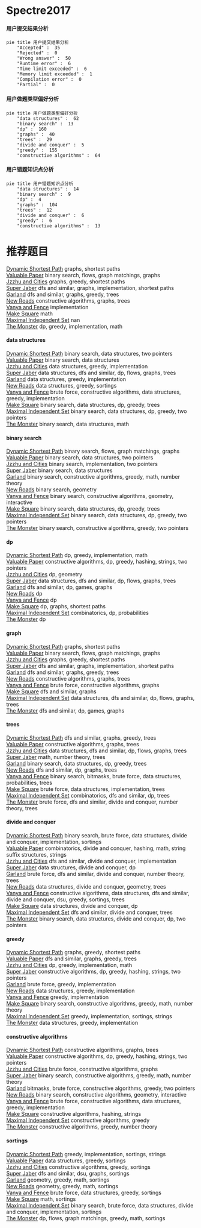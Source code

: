 # Spectre2017
<!-- tabs:start -->
#### **用户提交结果分析**

```mermaid
pie title 用户提交结果分析
    "Accepted" :  35
    "Rejected" :  0
    "Wrong answer" :  50
    "Runtime error" :  6
    "Time limit exceeded" :  6
    "Memory limit exceeded" :  1
    "Compilation error" :  0
    "Partial" :  0
```
#### **用户做题类型偏好分析**

```mermaid
pie title 用户做题类型偏好分析
    "data structures" :  62
    "binary search" :  13
    "dp" :  160
    "graphs" :  40
    "trees" :  29
    "divide and conquer" :  5
    "greedy" :  155
    "constructive algorithms" :  64
```
#### **用户错题知识点分析**

```mermaid
pie title 用户错题知识点分析
    "data structures" :  14
    "binary search" :  9
    "dp" :  4
    "graphs" :  104
    "trees" :  12
    "divide and conquer" :  6
    "greedy" :  6
    "constructive algorithms" :  13
```
<!-- tabs:end -->
# 推荐题目
[Dynamic Shortest Path](http://codeforces.com/problemset/problem/843/D)		graphs,
                        shortest paths		  
[Valuable Paper](https://codeforces.com/contest/1424/problem/B)		binary search,
                        flows,
                        graph matchings,
                        graphs		  
[Jzzhu and Cities](http://codeforces.com/problemset/problem/449/B)		graphs,
                        greedy,
                        shortest paths		  
[Super Jaber](http://codeforces.com/problemset/problem/1301/F)		dfs and similar,
                        graphs,
                        implementation,
                        shortest paths		  
[Garland](http://codeforces.com/problemset/problem/767/C)		dfs and similar,
                        graphs,
                        greedy,
                        trees		  
[New Roads](http://codeforces.com/problemset/problem/746/G)		constructive algorithms,
                        graphs,
                        trees		  
[Vanya and Fence](http://codeforces.com/problemset/problem/677/A)		implementation		  
[Make Square](http://codeforces.com/problemset/problem/1028/H)		math		  
[Maximal Independent Set](https://codeforces.com/contest/1376/problem/B4)		nan		  
[The Monster](https://codeforces.com/contest/918/problem/C)		dp,
                        greedy,
                        implementation,
                        math		  
<!-- tabs:start -->
#### **data structures**
[Dynamic Shortest Path](http://codeforces.com/problemset/problem/514/D)		binary search,
                        data structures,
                        two pointers		  
[Valuable Paper](http://codeforces.com/problemset/problem/1220/F)		binary search,
                        data structures		  
[Jzzhu and Cities](http://codeforces.com/problemset/problem/1239/C)		data structures,
                        greedy,
                        implementation		  
[Super Jaber](http://codeforces.com/problemset/problem/1263/F)		data structures,
                        dfs and similar,
                        dp,
                        flows,
                        graphs,
                        trees		  
[Garland](https://codeforces.com/contest/1434/problem/B)		data structures,
                        greedy,
                        implementation		  
[New Roads](https://codeforces.com/contest/1314/problem/A)		data structures,
                        greedy,
                        sortings		  
[Vanya and Fence](http://codeforces.com/problemset/problem/1343/F)		brute force,
                        constructive algorithms,
                        data structures,
                        greedy,
                        implementation		  
[Make Square](http://codeforces.com/problemset/problem/1059/E)		binary search,
                        data structures,
                        dp,
                        greedy,
                        trees		  
[Maximal Independent Set](http://codeforces.com/problemset/problem/1492/C)		binary search,
                        data structures,
                        dp,
                        greedy,
                        two pointers		  
[The Monster](http://codeforces.com/problemset/problem/1490/G)		binary search,
                        data structures,
                        math		  
#### **binary search**
[Dynamic Shortest Path](https://codeforces.com/contest/1424/problem/B)		binary search,
                        flows,
                        graph matchings,
                        graphs		  
[Valuable Paper](http://codeforces.com/problemset/problem/514/D)		binary search,
                        data structures,
                        two pointers		  
[Jzzhu and Cities](http://codeforces.com/problemset/problem/888/C)		binary search,
                        implementation,
                        two pointers		  
[Super Jaber](http://codeforces.com/problemset/problem/1220/F)		binary search,
                        data structures		  
[Garland](http://codeforces.com/problemset/problem/1081/E)		binary search,
                        constructive algorithms,
                        greedy,
                        math,
                        number theory		  
[New Roads](http://codeforces.com/problemset/problem/1016/E)		binary search,
                        geometry		  
[Vanya and Fence](https://codeforces.com/contest/1064/problem/E)		binary search,
                        constructive algorithms,
                        geometry,
                        interactive		  
[Make Square](http://codeforces.com/problemset/problem/1059/E)		binary search,
                        data structures,
                        dp,
                        greedy,
                        trees		  
[Maximal Independent Set](http://codeforces.com/problemset/problem/1492/C)		binary search,
                        data structures,
                        dp,
                        greedy,
                        two pointers		  
[The Monster](http://codeforces.com/problemset/problem/1463/D)		binary search,
                        constructive algorithms,
                        greedy,
                        two pointers		  
#### **dp**
[Dynamic Shortest Path](https://codeforces.com/contest/918/problem/C)		dp,
                        greedy,
                        implementation,
                        math		  
[Valuable Paper](http://codeforces.com/problemset/problem/533/E)		constructive algorithms,
                        dp,
                        greedy,
                        hashing,
                        strings,
                        two pointers		  
[Jzzhu and Cities](http://codeforces.com/problemset/problem/377/E)		dp,
                        geometry		  
[Super Jaber](http://codeforces.com/problemset/problem/1263/F)		data structures,
                        dfs and similar,
                        dp,
                        flows,
                        graphs,
                        trees		  
[Garland](http://codeforces.com/problemset/problem/936/B)		dfs and similar,
                        dp,
                        games,
                        graphs		  
[New Roads](http://codeforces.com/problemset/problem/264/C)		dp		  
[Vanya and Fence](http://codeforces.com/problemset/problem/478/D)		dp		  
[Make Square](http://codeforces.com/problemset/problem/416/E)		dp,
                        graphs,
                        shortest paths		  
[Maximal Independent Set](http://codeforces.com/problemset/problem/1295/F)		combinatorics,
                        dp,
                        probabilities		  
[The Monster](http://codeforces.com/problemset/problem/1089/A)		dp		  
#### **graph**
[Dynamic Shortest Path](http://codeforces.com/problemset/problem/843/D)		graphs,
                        shortest paths		  
[Valuable Paper](https://codeforces.com/contest/1424/problem/B)		binary search,
                        flows,
                        graph matchings,
                        graphs		  
[Jzzhu and Cities](http://codeforces.com/problemset/problem/449/B)		graphs,
                        greedy,
                        shortest paths		  
[Super Jaber](http://codeforces.com/problemset/problem/1301/F)		dfs and similar,
                        graphs,
                        implementation,
                        shortest paths		  
[Garland](http://codeforces.com/problemset/problem/767/C)		dfs and similar,
                        graphs,
                        greedy,
                        trees		  
[New Roads](http://codeforces.com/problemset/problem/746/G)		constructive algorithms,
                        graphs,
                        trees		  
[Vanya and Fence](http://codeforces.com/problemset/problem/402/C)		brute force,
                        constructive algorithms,
                        graphs		  
[Make Square](https://codeforces.com/contest/108/problem/C)		dfs and similar,
                        graphs		  
[Maximal Independent Set](http://codeforces.com/problemset/problem/1263/F)		data structures,
                        dfs and similar,
                        dp,
                        flows,
                        graphs,
                        trees		  
[The Monster](http://codeforces.com/problemset/problem/936/B)		dfs and similar,
                        dp,
                        games,
                        graphs		  
#### **trees**
[Dynamic Shortest Path](http://codeforces.com/problemset/problem/767/C)		dfs and similar,
                        graphs,
                        greedy,
                        trees		  
[Valuable Paper](http://codeforces.com/problemset/problem/746/G)		constructive algorithms,
                        graphs,
                        trees		  
[Jzzhu and Cities](http://codeforces.com/problemset/problem/1263/F)		data structures,
                        dfs and similar,
                        dp,
                        flows,
                        graphs,
                        trees		  
[Super Jaber](http://codeforces.com/problemset/problem/1210/C)		math,
                        number theory,
                        trees		  
[Garland](http://codeforces.com/problemset/problem/1059/E)		binary search,
                        data structures,
                        dp,
                        greedy,
                        trees		  
[New Roads](http://codeforces.com/problemset/problem/1238/F)		dfs and similar,
                        dp,
                        graphs,
                        trees		  
[Vanya and Fence](http://codeforces.com/problemset/problem/1479/D)		binary search,
                        bitmasks,
                        brute force,
                        data structures,
                        probabilities,
                        trees		  
[Make Square](http://codeforces.com/problemset/problem/1511/C)		brute force,
                        data structures,
                        implementation,
                        trees		  
[Maximal Independent Set](http://codeforces.com/problemset/problem/1499/F)		combinatorics,
                        dfs and similar,
                        dp,
                        trees		  
[The Monster](http://codeforces.com/problemset/problem/1491/E)		brute force,
                        dfs and similar,
                        divide and conquer,
                        number theory,
                        trees		  
#### **divide and conquer**
[Dynamic Shortest Path](http://codeforces.com/problemset/problem/1461/D)		binary search,
                        brute force,
                        data structures,
                        divide and conquer,
                        implementation,
                        sortings		  
[Valuable Paper](http://codeforces.com/problemset/problem/1466/G)		combinatorics,
                        divide and conquer,
                        hashing,
                        math,
                        string suffix structures,
                        strings		  
[Jzzhu and Cities](http://codeforces.com/problemset/problem/1490/D)		dfs and similar,
                        divide and conquer,
                        implementation		  
[Super Jaber](https://codeforces.com/contest/1483/problem/C)		data structures,
                        divide and conquer,
                        dp		  
[Garland](http://codeforces.com/problemset/problem/1491/E)		brute force,
                        dfs and similar,
                        divide and conquer,
                        number theory,
                        trees		  
[New Roads](http://codeforces.com/problemset/problem/1303/G)		data structures,
                        divide and conquer,
                        geometry,
                        trees		  
[Vanya and Fence](http://codeforces.com/problemset/problem/1494/D)		constructive algorithms,
                        data structures,
                        dfs and similar,
                        divide and conquer,
                        dsu,
                        greedy,
                        sortings,
                        trees		  
[Make Square](http://codeforces.com/problemset/problem/1482/E)		data structures,
                        divide and conquer,
                        dp		  
[Maximal Independent Set](http://codeforces.com/problemset/problem/566/C)		dfs and similar,
                        divide and conquer,
                        trees		  
[The Monster](http://codeforces.com/problemset/problem/1428/F)		binary search,
                        data structures,
                        divide and conquer,
                        dp,
                        two pointers		  
#### **greedy**
[Dynamic Shortest Path](http://codeforces.com/problemset/problem/449/B)		graphs,
                        greedy,
                        shortest paths		  
[Valuable Paper](http://codeforces.com/problemset/problem/767/C)		dfs and similar,
                        graphs,
                        greedy,
                        trees		  
[Jzzhu and Cities](https://codeforces.com/contest/918/problem/C)		dp,
                        greedy,
                        implementation,
                        math		  
[Super Jaber](http://codeforces.com/problemset/problem/533/E)		constructive algorithms,
                        dp,
                        greedy,
                        hashing,
                        strings,
                        two pointers		  
[Garland](http://codeforces.com/problemset/problem/1005/C)		brute force,
                        greedy,
                        implementation		  
[New Roads](http://codeforces.com/problemset/problem/1239/C)		data structures,
                        greedy,
                        implementation		  
[Vanya and Fence](http://codeforces.com/problemset/problem/305/C)		greedy,
                        implementation		  
[Make Square](http://codeforces.com/problemset/problem/1081/E)		binary search,
                        constructive algorithms,
                        greedy,
                        math,
                        number theory		  
[Maximal Independent Set](http://codeforces.com/problemset/problem/339/A)		greedy,
                        implementation,
                        sortings,
                        strings		  
[The Monster](https://codeforces.com/contest/1434/problem/B)		data structures,
                        greedy,
                        implementation		  
#### **constructive algorithms**
[Dynamic Shortest Path](http://codeforces.com/problemset/problem/746/G)		constructive algorithms,
                        graphs,
                        trees		  
[Valuable Paper](http://codeforces.com/problemset/problem/533/E)		constructive algorithms,
                        dp,
                        greedy,
                        hashing,
                        strings,
                        two pointers		  
[Jzzhu and Cities](http://codeforces.com/problemset/problem/402/C)		brute force,
                        constructive algorithms,
                        graphs		  
[Super Jaber](http://codeforces.com/problemset/problem/1081/E)		binary search,
                        constructive algorithms,
                        greedy,
                        math,
                        number theory		  
[Garland](https://codeforces.com/contest/1501/problem/E)		bitmasks,
                        brute force,
                        constructive algorithms,
                        greedy,
                        two pointers		  
[New Roads](https://codeforces.com/contest/1064/problem/E)		binary search,
                        constructive algorithms,
                        geometry,
                        interactive		  
[Vanya and Fence](http://codeforces.com/problemset/problem/1343/F)		brute force,
                        constructive algorithms,
                        data structures,
                        greedy,
                        implementation		  
[Make Square](http://codeforces.com/problemset/problem/1109/B)		constructive algorithms,
                        hashing,
                        strings		  
[Maximal Independent Set](http://codeforces.com/problemset/problem/515/D)		constructive algorithms,
                        greedy		  
[The Monster](http://codeforces.com/problemset/problem/1396/A)		constructive algorithms,
                        greedy,
                        number theory		  
#### **sortings**
[Dynamic Shortest Path](http://codeforces.com/problemset/problem/339/A)		greedy,
                        implementation,
                        sortings,
                        strings		  
[Valuable Paper](https://codeforces.com/contest/1314/problem/A)		data structures,
                        greedy,
                        sortings		  
[Jzzhu and Cities](https://codeforces.com/contest/1447/problem/C)		constructive algorithms,
                        greedy,
                        sortings		  
[Super Jaber](http://codeforces.com/problemset/problem/1242/B)		dfs and similar,
                        dsu,
                        graphs,
                        sortings		  
[Garland](https://codeforces.com/contest/1496/problem/C)		geometry,
                        greedy,
                        math,
                        sortings		  
[New Roads](http://codeforces.com/problemset/problem/1495/A)		geometry,
                        greedy,
                        math,
                        sortings		  
[Vanya and Fence](http://codeforces.com/problemset/problem/1497/A)		brute force,
                        data structures,
                        greedy,
                        sortings		  
[Make Square](http://codeforces.com/problemset/problem/1427/A)		math,
                        sortings		  
[Maximal Independent Set](http://codeforces.com/problemset/problem/1461/D)		binary search,
                        brute force,
                        data structures,
                        divide and conquer,
                        implementation,
                        sortings		  
[The Monster](http://codeforces.com/problemset/problem/1437/C)		dp,
                        flows,
                        graph matchings,
                        greedy,
                        math,
                        sortings		  
<!-- tabs:end -->
